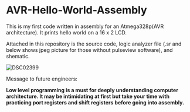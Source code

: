 # AVR-Hello-World-Assembly

This is my first code written in assembly for an Atmega328p(AVR architecture). It prints hello world on a 16 x 2 LCD. 

Attached in this repository is the source code, logic analyzer file (.sr and below shows jpeg picture for those without pulseview software), and shematic.

![DSC02399](https://github.com/user-attachments/assets/9feb621a-db1c-4611-b813-9e3a006ade2b)

Message to future engineers:


**Low level programming is a must for deeply understanding computer architecture. It may be intimidating at first but take your time with practicing 
port registers and shift registers before going into assembly.**

